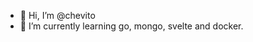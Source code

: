 - 👋 Hi, I’m @chevito
- 🌱 I’m currently learning go, mongo, svelte and docker.


<!---
chevito/chevito is a ✨ special ✨ repository because its `README.md` (this file) appears on your GitHub profile.
You can click the Preview link to take a look at your changes.
--->
